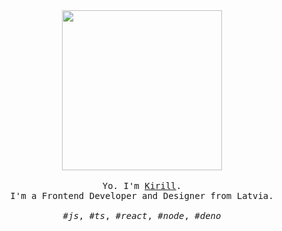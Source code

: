 <p align="center">

  <br>
  <br>
  
  <img width="256" src="https://kirlovon.github.io/Kirlovon/cat.gif">
 
  <br>
  <br>
  
  <samp>
    Yo. I'm <a href="https://github.com/Kirlovon">Kirill</a>.
    <br> 
    I'm a Frontend Developer and Designer from Latvia.
    <br>
    <br>
    <i>#js</i>, <i>#ts</i>, <i>#react</i>, <i>#node</i>, <i>#deno</i>
  </samp>
  
  <br>
  <br>
  <br>
  
</p>
